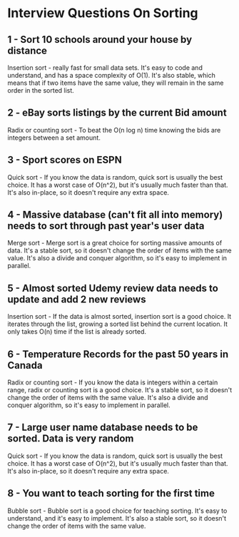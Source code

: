 # Interview Questions On Sorting

## 1 - Sort 10 schools around your house by distance

Insertion sort - really fast for small data sets. It's easy to code and understand, and has a space complexity of O(1). It's also stable, which means that if two items have the same value, they will remain in the same order in the sorted list.

## 2 - eBay sorts listings by the current Bid amount

Radix or counting sort - To beat the O(n log n) time knowing the bids are integers between a set amount.

## 3 - Sport scores on ESPN

Quick sort - If you know the data is random, quick sort is usually the best choice. It has a worst case of O(n^2), but it's usually much faster than that. It's also in-place, so it doesn't require any extra space.

## 4 - Massive database (can't fit all into memory) needs to sort through past year's user data

Merge sort - Merge sort is a great choice for sorting massive amounts of data. It's a stable sort, so it doesn't change the order of items with the same value. It's also a divide and conquer algorithm, so it's easy to implement in parallel.

## 5 - Almost sorted Udemy review data needs to update and add 2 new reviews

Insertion sort - If the data is almost sorted, insertion sort is a good choice. It iterates through the list, growing a sorted list behind the current location. It only takes O(n) time if the list is already sorted.

## 6 - Temperature Records for the past 50 years in Canada

Radix or counting sort - If you know the data is integers within a certain range, radix or counting sort is a good choice. It's a stable sort, so it doesn't change the order of items with the same value. It's also a divide and conquer algorithm, so it's easy to implement in parallel.

## 7 - Large user name database needs to be sorted. Data is very random

Quick sort - If you know the data is random, quick sort is usually the best choice. It has a worst case of O(n^2), but it's usually much faster than that. It's also in-place, so it doesn't require any extra space.

## 8 - You want to teach sorting for the first time

Bubble sort - Bubble sort is a good choice for teaching sorting. It's easy to understand, and it's easy to implement. It's also a stable sort, so it doesn't change the order of items with the same value.
